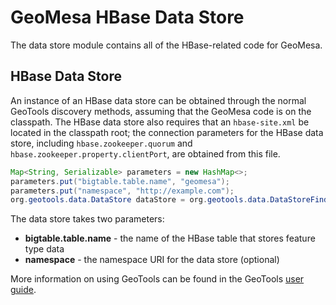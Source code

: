 # GeoMesa HBase Data Store

The data store module contains all of the HBase-related code for GeoMesa.
 
## HBase Data Store

An instance of an HBase data store can be obtained through the normal GeoTools discovery methods, assuming that the GeoMesa code is on the classpath. The HBase data store also requires that an `hbase-site.xml` be located in the classpath root; the connection parameters for the HBase data store, including `hbase.zookeeper.quorum` and `hbase.zookeeper.property.clientPort`, are obtained from this file.

```java
Map<String, Serializable> parameters = new HashMap<>;
parameters.put("bigtable.table.name", "geomesa");
parameters.put("namespace", "http://example.com");
org.geotools.data.DataStore dataStore = org.geotools.data.DataStoreFinder.getDataStore(parameters);
```

The data store takes two parameters:

* **bigtable.table.name** - the name of the HBase table that stores feature type data
* **namespace** - the namespace URI for the data store (optional) 

More information on using GeoTools can be found in the GeoTools [user guide](http://docs.geotools.org/stable/userguide/).

